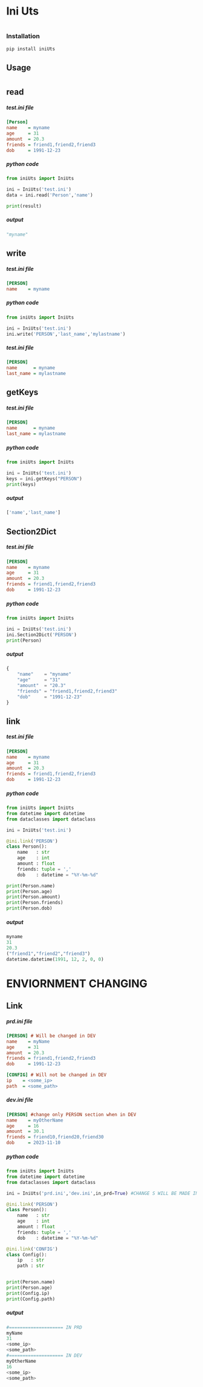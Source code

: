 # Ini Uts
#
### Installation

```sh
pip install iniUts
```

## Usage
#
<!-- //==================================================== -->
## read
##### test.ini file
```ini
[Person]
name    = myname
age     = 31
amount  = 20.3
friends = friend1,friend2,friend3
dob     = 1991-12-23
```
##### python code
```py
from iniUts import IniUts

ini = IniUts('test.ini')
data = ini.read('Person','name')

print(result)
```
##### output
```py
"myname"
```

<!-- //==================================================== -->
## write
##### test.ini file
```ini
[PERSON]
name    = myname
```
##### python code
```py
from iniUts import IniUts

ini = IniUts('test.ini')
ini.write('PERSON','last_name','mylastname')

```
##### test.ini file
```ini
[PERSON]
name      = myname
last_name = mylastname
```
<!-- //==================================================== -->
## getKeys
##### test.ini file
```ini
[PERSON]
name      = myname
last_name = mylastname
```
##### python code
```py
from iniUts import IniUts

ini = IniUts('test.ini')
keys = ini.getKeys("PERSON")
print(keys)
```
##### output
```py
['name','last_name']
```

<!-- //==================================================== -->
## Section2Dict
##### test.ini file
```ini
[PERSON]
name    = myname
age     = 31
amount  = 20.3
friends = friend1,friend2,friend3
dob     = 1991-12-23
```
##### python code
```py
from iniUts import IniUts

ini = IniUts('test.ini')
ini.Section2Dict('PERSON')
print(Person)

```
##### output
```py
{
    "name"    = "myname"
    "age"     = "31"
    "amount"  = "20.3"
    "friends" = "friend1,friend2,friend3"
    "dob"     = "1991-12-23"
}

```
<!-- //==================================================== -->
## link
##### test.ini file
```ini
[PERSON]
name    = myname
age     = 31
amount  = 20.3
friends = friend1,friend2,friend3
dob     = 1991-12-23
```
##### python code
```py
from iniUts import IniUts
from datetime import datetime
from dataclasses import dataclass

ini = IniUts('test.ini')

@ini.link('PERSON')
class Person():
    name   : str
    age    : int
    amount : float
    friends: tuple = ','
    dob    : datetime = "%Y-%m-%d"

print(Person.name)
print(Person.age)
print(Person.amount)
print(Person.friends)
print(Person.dob)

```
##### output
```py
myname
31
20.3
("friend1","friend2","friend3")
datetime.datetime(1991, 12, 2, 0, 0)

```

# ENVIORNMENT CHANGING

<!-- //==================================================== -->
## Link
##### prd.ini file
```ini
[PERSON] # Will be changed in DEV
name    = myName
age     = 31
amount  = 20.3
friends = friend1,friend2,friend3
dob     = 1991-12-23

[CONFIG] # Will not be changed in DEV
ip    = <some_ip>
path  = <some_path>

```
##### dev.ini file
```ini
[PERSON] #change only PERSON section when in DEV
name    = myOtherName
age     = 16
amount  = 30.1
friends = friend10,friend20,friend30
dob     = 2023-11-10

```

##### python code
```py
from iniUts import IniUts
from datetime import datetime
from dataclasses import dataclass

ini = IniUts('prd.ini','dev.ini',in_prd=True) #CHANGE S WILL BE MADE IN PRD IF NOT IN DEVELOPMENT MODE

@ini.link('PERSON')
class Person():
    name   : str
    age    : int
    amount : float
    friends: tuple = ','
    dob    : datetime = "%Y-%m-%d"

@ini.link('CONFIG')
class Config():
    ip   : str
    path : str


print(Person.name)
print(Person.age)
print(Config.ip)
print(Config.path)

```
##### output
```py
#==================== IN PRD
myName
31
<some_ip>
<some_path>
#==================== IN DEV
myOtherName
16
<some_ip>
<some_path>

```



